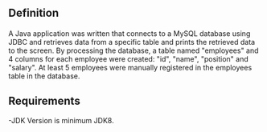 
## Definition

#### 

A Java application was written that connects to a MySQL database using JDBC and retrieves data from a specific table and prints the retrieved data to the screen. By processing the database, a table named "employees" and 4 columns for each employee were created: "id", "name", "position" and "salary". At least 5 employees were manually registered in the employees table in the database.
## Requirements

-JDK Version is minimum JDK8.
